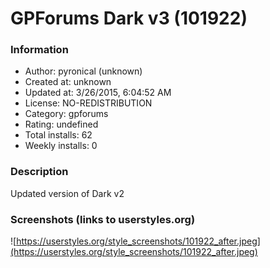 # GPForums Dark v3 (101922)

### Information
- Author: pyronical (unknown)
- Created at: unknown
- Updated at: 3/26/2015, 6:04:52 AM
- License: NO-REDISTRIBUTION
- Category: gpforums
- Rating: undefined
- Total installs: 62
- Weekly installs: 0


### Description
Updated version of Dark v2


### Screenshots (links to userstyles.org)
![https://userstyles.org/style_screenshots/101922_after.jpeg](https://userstyles.org/style_screenshots/101922_after.jpeg)


